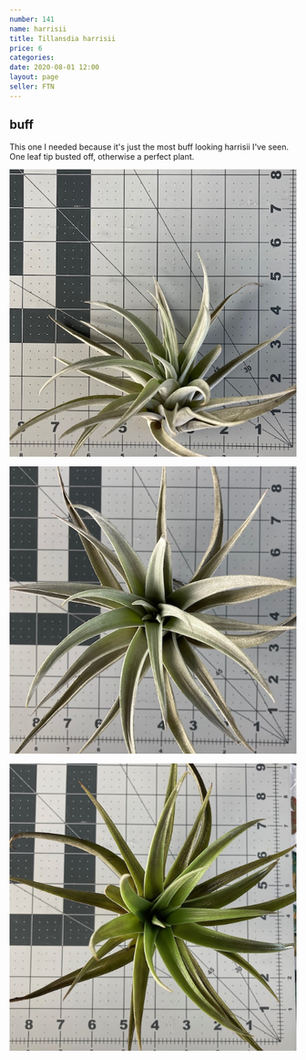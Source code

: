 ```yaml
---
number: 141
name: harrisii
title: Tillansdia harrisii
price: 6
categories: 
date: 2020-08-01 12:00
layout: page
seller: FTN
---
```

## buff

This one I needed because it's just the most buff looking harrisii I've seen. One leaf tip busted off, otherwise a perfect plant.

!["Tillandsia harrisii"](/i/IMG_0528.jpeg "Tillandsia harrisii")

!["Tillandsia harrisii"](/i/IMG_0529.jpeg "Tillandsia harrisii")

!["Tillandsia harrisii"](/i/IMG_0531.jpeg "Tillandsia harrisii")
